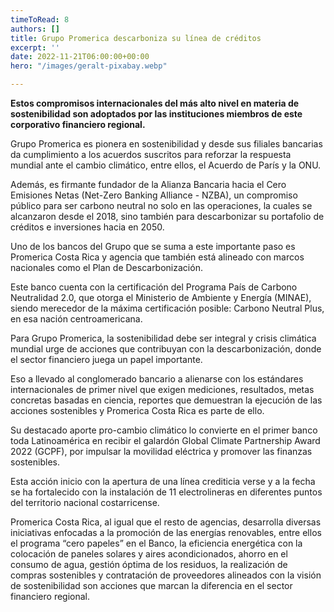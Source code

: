 ```yaml
---
timeToRead: 8
authors: []
title: Grupo Promerica descarboniza su línea de créditos
excerpt: ''
date: 2022-11-21T06:00:00+00:00
hero: "/images/geralt-pixabay.webp"

---
```

**Estos compromisos internacionales del más alto nivel en materia de sostenibilidad son adoptados por las instituciones miembros de este corporativo financiero regional.**

Grupo Promerica es pionera en sostenibilidad y desde sus filiales bancarias da cumplimiento a los acuerdos suscritos para reforzar la respuesta mundial ante el cambio climático, entre ellos, el Acuerdo de París y la ONU.

Además, es firmante fundador de la Alianza Bancaria hacia el Cero Emisiones Netas (Net-Zero Banking Alliance - NZBA), un compromiso público para ser carbono neutral no solo en las operaciones, la cuales se alcanzaron desde el 2018, sino también para descarbonizar su portafolio de créditos e inversiones hacia en 2050.

Uno de los bancos del Grupo que se suma a este importante paso es Promerica Costa Rica y agencia que también está alineado con marcos nacionales como el Plan de Descarbonización.

Este banco cuenta con la certificación del Programa País de Carbono Neutralidad 2.0, que otorga el Ministerio de Ambiente y Energía (MINAE), siendo merecedor de la máxima certificación posible: Carbono Neutral Plus, en esa nación centroamericana.

Para Grupo Promerica, la sostenibilidad debe ser integral y crisis climática mundial urge de acciones que contribuyan con la descarbonización, donde el sector financiero juega un papel importante.

Eso a llevado al conglomerado bancario a alienarse con los estándares internacionales de primer nivel que exigen mediciones, resultados, metas concretas basadas en ciencia, reportes que demuestran la ejecución de las acciones sostenibles y Promerica Costa Rica es parte de ello.

Su destacado aporte pro-cambio climático lo convierte en el primer banco toda Latinoamérica en recibir el galardón Global Climate Partnership Award 2022 (GCPF), por impulsar la movilidad eléctrica y promover las finanzas sostenibles.

Esta acción inicio con la apertura de una línea crediticia verse y a la fecha se ha fortalecido con la instalación de 11 electrolineras en diferentes puntos del territorio nacional costarricense.

Promerica Costa Rica, al igual que el resto de agencias, desarrolla diversas iniciativas enfocadas a la promoción de las energías renovables, entre ellos el programa “cero papeles” en el Banco, la eficiencia energética con la colocación de paneles solares y aires acondicionados, ahorro en el consumo de agua, gestión óptima de los residuos, la realización de compras sostenibles y contratación de proveedores alineados con la visión de sostenibilidad son acciones que marcan la diferencia en el sector financiero regional.